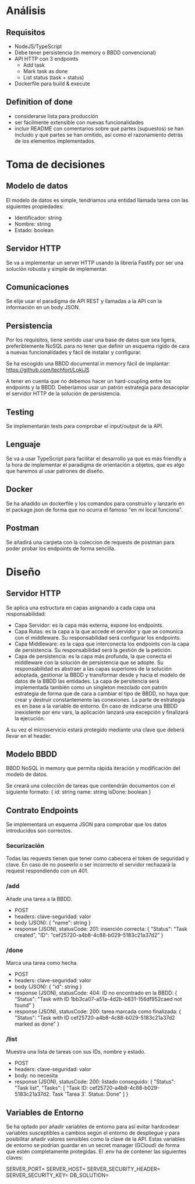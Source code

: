 # Análisis

## Requisitos
* NodeJS/TypeScript
* Debe tener persistencia (in memory o BBDD convencional)
* API HTTP con 3 endpoints
    * Add task
    * Mark task as done
    * List status (task + status)
* Dockerfile para build & execute

## Definition of done
* considerarse lista para producción
* ser fácilmente extensible con nuevas funcionalidades
* incluir README con comentarios sobre qué partes (supuestos) se han incluido y qué partes se han omitido, así como el razonamiento detrás de los elementos implementados.

# Toma de decisiones

## Modelo de datos
El modelo de datos es simple, tendriamos una entidad llamada tarea con las siguientes propiedades:
* Identificador: string
* Nombre: string
* Estado: boolean

## Servidor HTTP
Se va a implementar un server HTTP usando la librería Fastify por ser una solución robusta y simple de implementar.

## Comunicaciones
Se elije usar el paradigma de API REST y llamadas a la API con la información en un body JSON.

## Persistencia
Por los requisitos, tiene sentido usar una base de datos que sea ligera, preferiblemente NoSQL para no tener que definir un esquema rigido de cara a nuevas funcionalidades y fácil de instalar y configurar.

Se ha escogido una BBDD documental in memory fácil de implantar: https://github.com/techfort/LokiJS

A tener en cuenta que no debemos hacer un hard-coupling entre los endpoints y la BBDD. Deberíamos usar un patrón estrategia para desacoplar el servidor HTTP de la solución de persistencia.

## Testing
Se implementarán tests para comprobar el input/output de la API.

## Lenguaje
Se va a usar TypeScript para facilitar el desarrollo ya que es más friendly a la hora de implementar el paradigma de orientación a objetos, que es algo que haremos al usar patrones de diseño.

## Docker
Se ha añadido un dockerfile y los comandos para construirlo y lanzarlo en el package.json de forma que no ocurra el famoso "en mi local funciona".

## Postman
Se añadirá una carpeta con la coleccion de requests de postman para poder probar los endpoints de forma sencilla.

# Diseño

## Servidor HTTP

Se aplica una estructura en capas asignando a cada capa una responsabilidad:

* Capa Servidor: es la capa más externa, expone los endpoints.
* Capa Rutas: es la capa a la que accede el servidor y que se comunica con el middleware. Su responsabilidad será configurar los endpoints.
* Capa Middleware: es la capa que interconecta los endpoints con la capa de persistencia. Su responsabilidad será la gestión de la petición.
* Capa de persistencia: es la capa más profunda, la que conecta el middleware con la solución de persistencia que se adopte. Su responsabilidad es abstraer a las capas superiores de la solución adoptada, gestionar la BBDD y transformar desde y hacia el modelo de datos de la BBDD las entidades. La capa de persitencia será implementada también como un singleton mezclado con patrón estrategia de forma que de cara a cambiar el tipo de BBDD, no haya que crear y destruir constantemente las conexiones. La parte de estrategia es en base a la variable de entorno. En caso de indicarse una BBDD inexistente por env vars, la aplicación lanzará una excepción y finalizará la ejecución.

A su vez el microservicio estará protegido mediante una clave que deberá llevar en el header.

## Modelo BBDD
BBDD NoSQL in memory que permita rápida iteración y modificación del modelo de datos.

Se creará una colección de tareas que contendrán documentos con el siguiente formato:
{
    id: string
    name: string
    isDone: boolean
}

## Contrato Endpoints
Se implementará un esquema JSON para comprobar que los datos introducidos son correctos.

### Securización
Todas las requests tienen que tener como cabecera el token de seguridad y clave. En caso de no poseerlo o ser incorrecto el servidor rechazará la request respondiendo con un 401.

### /add
Añade una tarea a la BBDD.

* POST
* headers: clave-seguridad: valor
* body (JSON): 
{
    "name": string
}
* response (JSON), statusCode: 201: inserción correcta:
{
    "Status": "Task created",
    "ID": "cef25720-a4b8-4c88-b029-5183c21a37d2"
}

### /done
Marca una tarea como hecha.
* POST
* headers: clave-seguridad: valor
* body (JSON): 
{
	"id": string
}
* response (JSON), statusCode: 404: ID no encontrado en la BBDD:
{
    "Status": "Task with ID 1bb3ca07-a51a-4d2b-b831-156df952caed not found"
}
* response (JSON), statusCode: 200: tarea marcada como finalizada:
{
    "Status": "Task with ID cef25720-a4b8-4c88-b029-5183c21a37d2 marked as done"
}

### /list
Muestra una lista de tareas con sus IDs, nombre y estado.

* POST
* headers: clave-seguridad: valor
* body: no necesita
* response (JSON), statusCode: 200: listado conseguido:
{
    "Status": "Task list",
    "Tasks": [
        "Task ID: cef25720-a4b8-4c88-b029-5183c21a37d2. Task 'Tarea 3'. Status: Done"
    ]
}


## Variables de Entorno
Se ha optado por añadir variables de entorno para así evitar hardcodear variables susceptibles a cambios según el entorno de despliegue y para posibilitar añadir valores sensibles como la clave de la API. Estas variables de entorno se podrían guardar en un secret manager (GCloud) de forma que estén completamente protegidas. El .env ha de contener las siguientes claves:

SERVER_PORT=
SERVER_HOST=
SERVER_SECURITY_HEADER=
SERVER_SECURITY_KEY=
DB_SOLUTION=